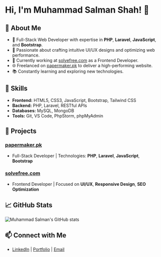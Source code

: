 # Hi, I'm Muhammad Salman Shah! 👋  

## 🚀 About Me  
- 🔧 Full-Stack Web Developer with expertise in **PHP**, **Laravel**, **JavaScript**, and **Bootstrap**.
- 🎨 Passionate about crafting intuitive UI/UX designs and optimizing web performance.
- 💼 Currently working at [solvefree.com](https://www.solvefree.com) as a Frontend Developer.
- 🌐 Freelanced on [papermaker.pk](https://www.papermaker.pk) to deliver a high-performing website.
- 📚 Constantly learning and exploring new technologies.

## 💼 Skills  
- **Frontend:** HTML5, CSS3, JavaScript, Bootstrap, Tailwind CSS  
- **Backend:** PHP, Laravel, RESTful APIs  
- **Databases:** MySQL, MongoDB  
- **Tools:** Git, VS Code, PhpStorm, phpMyAdmin  

## 🌟 Projects  
### [papermaker.pk](https://www.papermaker.pk)  
- Full-Stack Developer | Technologies: **PHP**, **Laravel**, **JavaScript**, **Bootstrap**  

### [solvefree.com](https://www.solvefree.com)  
- Frontend Developer | Focused on **UI/UX**, **Responsive Design**, **SEO Optimization**  

## 📈 GitHub Stats  
![Muhammad Salman's GitHub stats](https://github-readme-stats.vercel.app/api?username=YourGitHubUsername&show_icons=true&theme=radical)

## 📫 Connect with Me  
- [LinkedIn](https://www.linkedin.com/in/m-salman-shah/) | [Portfolio](#) | [Email](mailto:salmanshah.hashmi888@gmail.com)
